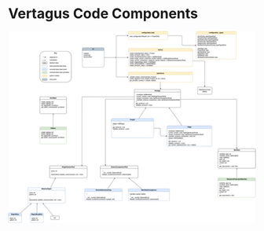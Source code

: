 Vertagus Code Components
========================

![VertagusComponents](./assets/VertagusComponents.png)